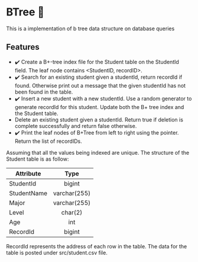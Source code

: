 # BTree :deciduous_tree:
This is a implementation of b tree data structure on database queries 

## Features
- :heavy_check_mark: Create a B+-tree index file for the Student table on the StudentId field. The leaf node contains <StudentID, recordID>.
- :heavy_check_mark: Search for an existing student given a studentId, return recordId if found. Otherwise print out a message that the given studentId has not been found in the table.
- :heavy_check_mark: Insert a new student with a new studentId. Use a random generator to generate recordId for this student. Update both the B+ tree index and the Student table.
-  Delete an existing student given a studentId. Return true if deletion is complete successfully and return false otherwise.
- :heavy_check_mark: Print the leaf nodes of B+Tree from left to right using the pointer. Return the list of recordIDs.

Assuming that all the values being indexed are unique. The structure of the Student table is as follow:

| Attribute | Type |
| ---------- | :-----------: |
| StudentId | bigint |
| StudentName | varchar(255) |
| Major | varchar(255) |
| Level | char(2) |
| Age   | int |
| RecordId | bigint |



RecordId represents the address of each row in the table. The data for the table is posted under src/student.csv file. 
